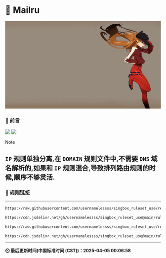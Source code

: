 
# 🧸 Mailru
![](https://raw.githubusercontent.com/usernamelessss/picture-bed/main/images/202504042256831.jpg)
### 📣 前言
![](https://shields.io/badge/-移除重复规则-ff69b4) ![](https://shields.io/badge/-IP&nbsp;规则单独存放不与&nbsp;DOMAIN&nbsp;等混合-green)
> [!NOTE]
**`IP` 规则单独分离,在 `DOMAIN` 规则文件中,不需要 `DNS` 域名解析的,如果和 `IP` 规则混合,导致排列路由规则的时候,顺序不够灵活.**
---

###  🔗 规则链接
---

```url
https://raw.githubusercontent.com/usernamelessss/singbox_ruleset_use/refs/heads/main/rule/Mailru/Mailru_No_IP.json
```

```url
https://cdn.jsdelivr.net/gh/usernamelessss/singbox_ruleset_use@main/rule/Mailru/Mailru_No_IP.json
```

```url
https://raw.githubusercontent.com/usernamelessss/singbox_ruleset_use/refs/heads/main/rule/Mailru/Mailru_No_IP.srs
```

```url
https://cdn.jsdelivr.net/gh/usernamelessss/singbox_ruleset_use@main/rule/Mailru/Mailru_No_IP.srs
```

---
**⏲️ 最后更新时间(中国标准时间 (CST))：2025-04-05 00:06:58**